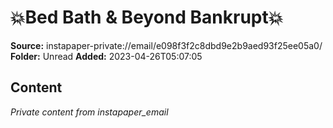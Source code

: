 # 💥Bed Bath & Beyond Bankrupt💥

**Source:** instapaper-private://email/e098f3f2c8dbd9e2b9aed93f25ee05a0/
**Folder:** Unread
**Added:** 2023-04-26T05:07:05




## Content
*Private content from instapaper_email*
